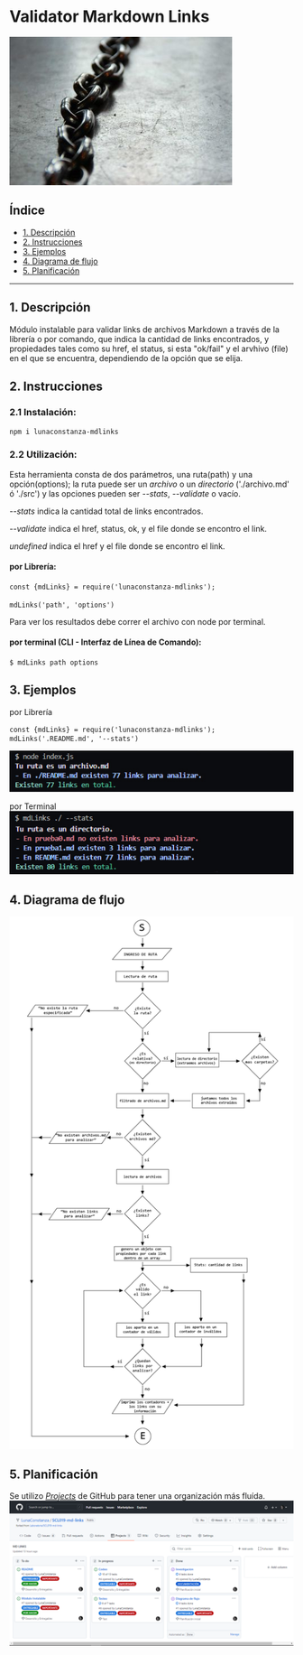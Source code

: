 # Validator Markdown Links
![md-links](images/thumb.png)
## Índice
* [1. Descripción](#1-descripción)
* [2. Instrucciones](#2-instrucciones)
* [3. Ejemplos](#3-ejemplos)
* [4. Diagrama de flujo](#4-diagrama-de-flujo)
* [5. Planificación](#5-planificación)
***

## 1. Descripción
Módulo instalable para validar links de archivos Markdown a través de la librería o por comando, que indica la cantidad de links encontrados, y propiedades tales como su href, el status, si esta "ok/fail" y el arvhivo (file) en el que se encuentra, dependiendo de la opción que se elija. 

## 2. Instrucciones

### 2.1 Instalación:

```
npm i lunaconstanza-mdlinks
```

### 2.2 Utilización:

Esta herramienta consta de dos parámetros, una ruta(path) y una opción(options); la ruta puede ser un _archivo_ o un _directorio_ ('./archivo.md' ó './src') y las opciones pueden ser _--stats_, _--validate_ o vacío.

_--stats_ indica la cantidad total de links encontrados.

_--validate_ indica el href, status, ok, y el file donde se encontro el link.

_undefined_ indica el href y el file donde se encontro el link.  

#### por Librería:
```
const {mdLinks} = require('lunaconstanza-mdlinks');

mdLinks('path', 'options')
```
Para ver los resultados debe correr el archivo con node por terminal.

#### por terminal (CLI - Interfaz de Línea de Comando):
```
$ mdLinks path options
```

## 3. Ejemplos
por Librería
```
const {mdLinks} = require('lunaconstanza-mdlinks');
mdLinks('.README.md', '--stats')
```
![resultado](images/resultado_libreria.jpg)

por Terminal
![resultado](images/resultado_terminal.jpg)

## 4. Diagrama de flujo
![diagrama](images/diagrama.png)

## 5. Planificación

Se utilizo [_Projects_](https://github.com/LunaConstanza/SCL019-md-links/projects/1) de GitHub para tener una organización más fluída.
![projects](images/projects.PNG)